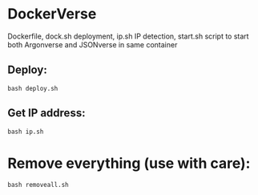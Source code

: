# DockerVerse
Dockerfile, dock.sh deployment, ip.sh IP detection, start.sh script to start both Argonverse and JSONverse in same container

## Deploy:
```
bash deploy.sh
```

## Get IP address:
```
bash ip.sh
```

# Remove everything (use with care):
```
bash removeall.sh
```
